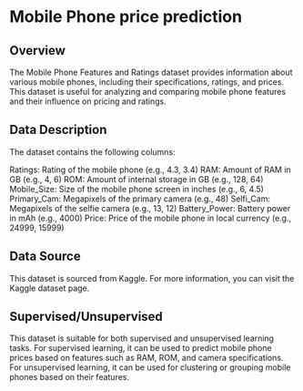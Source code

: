 # Mobile Phone price prediction
## Overview
The Mobile Phone Features and Ratings dataset provides information about various mobile phones, including their specifications, ratings, and prices. This dataset is useful for analyzing and comparing mobile phone features and their influence on pricing and ratings.

## Data Description
The dataset contains the following columns:

Ratings: Rating of the mobile phone (e.g., 4.3, 3.4)
RAM: Amount of RAM in GB (e.g., 4, 6)
ROM: Amount of internal storage in GB (e.g., 128, 64)
Mobile_Size: Size of the mobile phone screen in inches (e.g., 6, 4.5)
Primary_Cam: Megapixels of the primary camera (e.g., 48)
Selfi_Cam: Megapixels of the selfie camera (e.g., 13, 12)
Battery_Power: Battery power in mAh (e.g., 4000)
Price: Price of the mobile phone in local currency (e.g., 24999, 15999)

## Data Source
This dataset is sourced from Kaggle. For more information, you can visit the Kaggle dataset page.

## Supervised/Unsupervised
This dataset is suitable for both supervised and unsupervised learning tasks. For supervised learning, it can be used to predict mobile phone prices based on features such as RAM, ROM, and camera specifications. For unsupervised learning, it can be used for clustering or grouping mobile phones based on their features.
